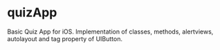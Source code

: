 # quizApp
Basic Quiz App for iOS.
Implementation of classes, methods, alertviews, autolayout and tag property of UIButton.
